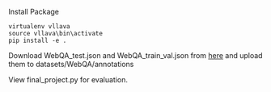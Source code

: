 Install Package
```Shell
virtualenv vllava
source vllava\bin\activate
pip install -e .
```

Download WebQA_test.json and WebQA_train_val.json from [here](https://tiger.lti.cs.cmu.edu/yingshac/WebQA_data_first_release/) and upload them to datasets/WebQA/annotations


View final_project.py for evaluation.
